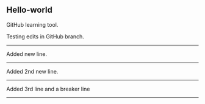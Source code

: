 ## Hello-world
GitHub learning tool.

Testing edits in GitHub branch.

---
Added new line.
***
Added 2nd new line.
___
Added 3rd line and a breaker line
***
